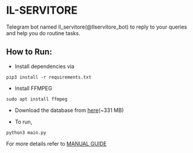 # IL-SERVITORE

Telegram bot named Il_servitore(@Ilservitore_bot) to reply to your queries and help you do routine tasks.

## How to Run:

- Install dependencies via

`pip3 install -r requirements.txt`

- Install FFMPEG

`sudo apt install ffmpeg`

- Download the database from [here](https://drive.google.com/file/d/1UosU4oEUXa-Yc2VZX3nTV6NNCH1BgxUw/view?usp=sharing)(~331 MB)

- To run,

`python3 main.py`

For more details refer to [MANUAL GUIDE](./MANUAL_GUIDE.md)
